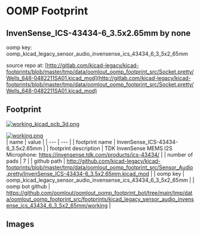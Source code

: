 # OOMP Footprint  
## InvenSense_ICS-43434-6_3.5x2.65mm  by none  
  
oomp key: oomp_kicad_legacy_sensor_audio_invensense_ics_43434_6_3_5x2_65mm  
  
source repo at: [http://gitlab.com/kicad-legacy/kicad-footprints/blob/master/tmp/data/oomlout_oomp_footprint_src/Socket.pretty/Wells_648-0482211SA01.kicad_mod](http://gitlab.com/kicad-legacy/kicad-footprints/blob/master/tmp/data/oomlout_oomp_footprint_src/Socket.pretty/Wells_648-0482211SA01.kicad_mod)  
## Footprint  
  
[![working_kicad_pcb_3d.png](working_kicad_pcb_3d_600.png)](working_kicad_pcb_3d.png)  
  
[![working.png](working_600.png)](working.png)  
| name | value | 
| --- | --- | 
| footprint name | InvenSense_ICS-43434-6_3.5x2.65mm | 
| footprint description | TDK InvenSense MEMS I2S Microphone: https://invensense.tdk.com/products/ics-43434/ | 
| number of pads | 7 | 
| github path | http://github.com/kicad-legacy/kicad-footprints/blob/master/tmp/data/oomlout_oomp_footprint_src/Sensor_Audio.pretty/InvenSense_ICS-43434-6_3.5x2.65mm.kicad_mod | 
| oomp key | oomp_kicad_legacy_sensor_audio_invensense_ics_43434_6_3_5x2_65mm | 
| oomp bot github | https://github.com/oomlout/oomlout_oomp_footprint_bot/tree/main/tmp/data/oomlout_oomp_footprint_src/footprints/kicad_legacy_sensor_audio_invensense_ics_43434_6_3_5x2_65mm/working | 
## Images  
